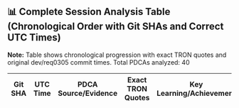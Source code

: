 ## **📊 Complete Session Analysis Table (Chronological Order with Git SHAs and Correct UTC Times)**

**Note:** Table shows chronological progression with exact TRON quotes and original dev/req0305 commit times. Total PDCAs analyzed: 40

| **Git SHA** | **UTC Time** | **PDCA Source/Evidence** | **Exact TRON Quotes** | **Key Learning/Achievement** |
|-------------|--------------|--------------------------|------------------------|-----------------------------|
